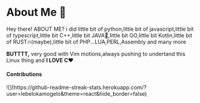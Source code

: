 # About Me 👋

Hey there! ABOUT ME? i did little bit of python,little bit of javascript,little bit of typescript,little bit  C++,little bit JAVA🤮,little bit GO,little bit Kotlin,little bit of RUST🔥(maybe),little bit of PHP...LUA,PERL,Assembly and many more

**BUTTTT,** very good with Vim motions,always pushing to undertand this Linux thing and **I LOVE C❤️** 



<h4 align="left">Contributions</h4>
![](https://github-readme-streak-stats.herokuapp.com/?user=lebelokamogelo&theme=react&hide_border=false)
